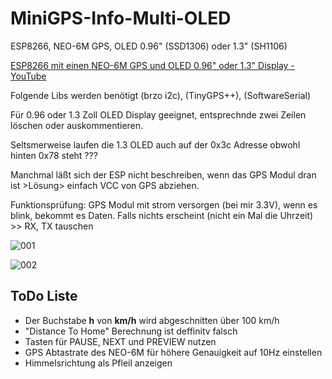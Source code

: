 # MiniGPS-Info-Multi-OLED
ESP8266, NEO-6M GPS, OLED 0.96" (SSD1306) oder 1.3" (SH1106)


[ESP8266 mit einen NEO-6M GPS und OLED 0.96" oder 1.3" Display - YouTube](https://youtu.be/z9Ir-hZvLQg)


Folgende Libs werden benötigt (brzo i2c), (TinyGPS++), (SoftwareSerial)

Für 0.96 oder 1.3 Zoll OLED Display geeignet, entsprechnde zwei Zeilen löschen oder auskommentieren.

Seltsmerweise laufen die 1.3 OLED auch auf der 0x3c Adresse obwohl hinten 0x78 steht ???

Manchmal läßt sich der ESP nicht beschreiben, wenn das GPS Modul dran ist >Lösung> einfach VCC von GPS abziehen.

Funktionsprüfung: GPS Modul mit strom versorgen (bei mir 3.3V), wenn es blink, bekommt es Daten. Falls nichts erscheint (nicht ein Mal die Uhrzeit) >> RX, TX tauschen

![001](https://user-images.githubusercontent.com/35377000/34887293-43c720e6-f7c6-11e7-91c8-a552c8d1847b.jpg)

![002](https://user-images.githubusercontent.com/35377000/34887318-5f641c96-f7c6-11e7-8bf4-2821acfe8d32.jpg)

## ToDo Liste
- Der Buchstabe **h** von **km/h** wird abgeschnitten über 100 km/h
- "Distance To Home" Berechnung ist deffinitv falsch
- Tasten für PAUSE, NEXT und PREVIEW nutzen
- GPS Abtastrate des NEO-6M für höhere Genauigkeit auf 10Hz einstellen
- Himmelsrichtung als Pfleil anzeigen
